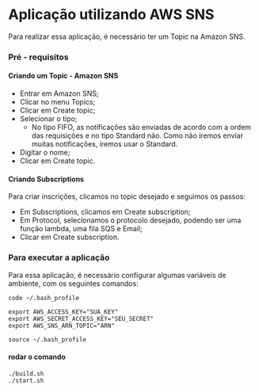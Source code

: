 # Aplicação utilizando AWS SNS
Para realizar essa aplicação, é necessário ter um Topic na Amazon SNS. 
### Pré - requisitos

#### Criando um Topic - Amazon SNS
- Entrar em Amazon SNS;
- Clicar no menu Topics;
- Clicar em Create topic;
- Selecionar o tipo;
  - No tipo FIFO, as notificações são enviadas de acordo com a ordem das requisições e no tipo Standard não. Como não iremos enviar muitas notificações, iremos usar o Standard.
- Digitar o nome;
- Clicar em Create topic. 

#### Criando Subscriptions
Para criar inscrições, clicamos no topic desejado e seguimos os passos:
-  Em Subscriptions, clicamos em Create subscription;
-  Em Protocol, selecionamos o protocolo desejado, podendo ser uma função lambda, uma fila SQS e Email;
-  Clicar em Create subscription.

### Para executar a aplicação
Para essa aplicação, é necessário configurar algumas variáveis de ambiente, com os seguintes comandos: 
```shell
code ~/.bash_profile

export AWS_ACCESS_KEY="SUA_KEY"
export AWS_SECRET_ACCESS_KEY="SEU_SECRET"
export AWS_SNS_ARN_TOPIC="ARN"

source ~/.bash_profile
```

#### rodar o comando
```shell
./build.sh
./start.sh
```
